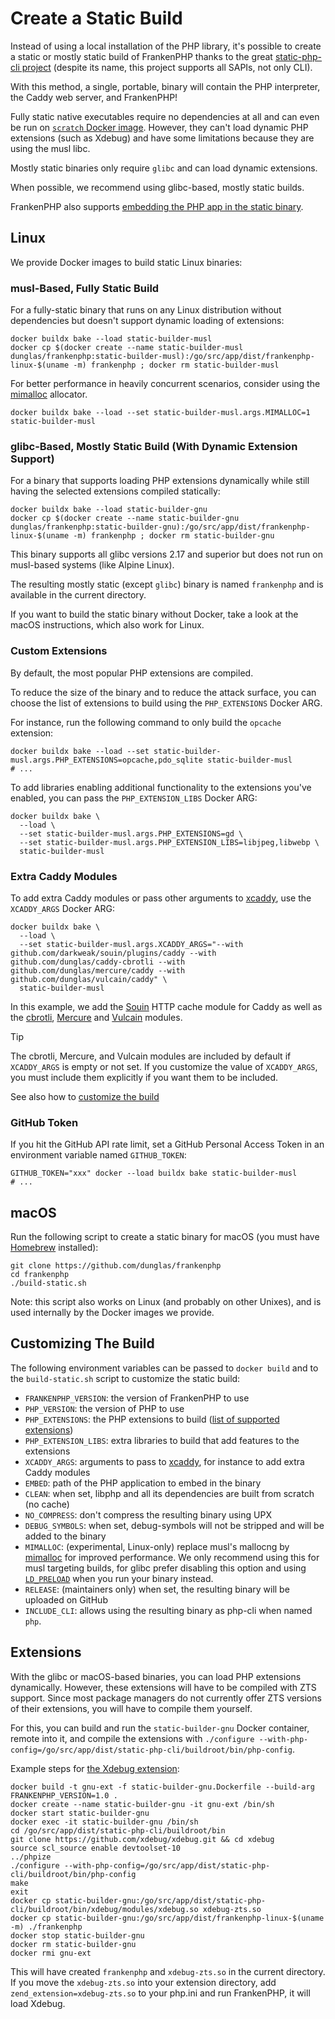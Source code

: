 # Create a Static Build

Instead of using a local installation of the PHP library,
it's possible to create a static or mostly static build of FrankenPHP thanks to the great [static-php-cli project](https://github.com/crazywhalecc/static-php-cli) (despite its name, this project supports all SAPIs, not only CLI).

With this method, a single, portable, binary will contain the PHP interpreter, the Caddy web server, and FrankenPHP!

Fully static native executables require no dependencies at all and can even be run on [`scratch` Docker image](https://docs.docker.com/build/building/base-images/#create-a-minimal-base-image-using-scratch).
However, they can't load dynamic PHP extensions (such as Xdebug) and have some limitations because they are using the musl libc.

Mostly static binaries only require `glibc` and can load dynamic extensions.

When possible, we recommend using glibc-based, mostly static builds.

FrankenPHP also supports [embedding the PHP app in the static binary](embed.md).

## Linux

We provide Docker images to build static Linux binaries:

### musl-Based, Fully Static Build

For a fully-static binary that runs on any Linux distribution without dependencies but doesn't support dynamic loading of extensions:

```console
docker buildx bake --load static-builder-musl
docker cp $(docker create --name static-builder-musl dunglas/frankenphp:static-builder-musl):/go/src/app/dist/frankenphp-linux-$(uname -m) frankenphp ; docker rm static-builder-musl
```

For better performance in heavily concurrent scenarios, consider using the [mimalloc](https://github.com/microsoft/mimalloc) allocator.

```console
docker buildx bake --load --set static-builder-musl.args.MIMALLOC=1 static-builder-musl
```

### glibc-Based, Mostly Static Build (With Dynamic Extension Support)

For a binary that supports loading PHP extensions dynamically while still having the selected extensions compiled statically:

```console
docker buildx bake --load static-builder-gnu
docker cp $(docker create --name static-builder-gnu dunglas/frankenphp:static-builder-gnu):/go/src/app/dist/frankenphp-linux-$(uname -m) frankenphp ; docker rm static-builder-gnu
```

This binary supports all glibc versions 2.17 and superior but does not run on musl-based systems (like Alpine Linux).

The resulting mostly static (except `glibc`) binary is named `frankenphp` and is available in the current directory.

If you want to build the static binary without Docker, take a look at the macOS instructions, which also work for Linux.

### Custom Extensions

By default, the most popular PHP extensions are compiled.

To reduce the size of the binary and to reduce the attack surface, you can choose the list of extensions to build using the `PHP_EXTENSIONS` Docker ARG.

For instance, run the following command to only build the `opcache` extension:

```console
docker buildx bake --load --set static-builder-musl.args.PHP_EXTENSIONS=opcache,pdo_sqlite static-builder-musl
# ...
```

To add libraries enabling additional functionality to the extensions you've enabled, you can pass the `PHP_EXTENSION_LIBS` Docker ARG:

```console
docker buildx bake \
  --load \
  --set static-builder-musl.args.PHP_EXTENSIONS=gd \
  --set static-builder-musl.args.PHP_EXTENSION_LIBS=libjpeg,libwebp \
  static-builder-musl
```

### Extra Caddy Modules

To add extra Caddy modules or pass other arguments to [xcaddy](https://github.com/caddyserver/xcaddy), use the `XCADDY_ARGS` Docker ARG:

```console
docker buildx bake \
  --load \
  --set static-builder-musl.args.XCADDY_ARGS="--with github.com/darkweak/souin/plugins/caddy --with github.com/dunglas/caddy-cbrotli --with github.com/dunglas/mercure/caddy --with github.com/dunglas/vulcain/caddy" \
  static-builder-musl
```

In this example, we add the [Souin](https://souin.io) HTTP cache module for Caddy as well as the [cbrotli](https://github.com/dunglas/caddy-cbrotli), [Mercure](https://mercure.rocks) and [Vulcain](https://vulcain.rocks) modules.

> [!TIP]
>
> The cbrotli, Mercure, and Vulcain modules are included by default if `XCADDY_ARGS` is empty or not set.
> If you customize the value of `XCADDY_ARGS`, you must include them explicitly if you want them to be included.

See also how to [customize the build](#customizing-the-build)

### GitHub Token

If you hit the GitHub API rate limit, set a GitHub Personal Access Token in an environment variable named `GITHUB_TOKEN`:

```console
GITHUB_TOKEN="xxx" docker --load buildx bake static-builder-musl
# ...
```

## macOS

Run the following script to create a static binary for macOS (you must have [Homebrew](https://brew.sh/) installed):

```console
git clone https://github.com/dunglas/frankenphp
cd frankenphp
./build-static.sh
```

Note: this script also works on Linux (and probably on other Unixes), and is used internally by the Docker images we provide.

## Customizing The Build

The following environment variables can be passed to `docker build` and to the `build-static.sh`
script to customize the static build:

- `FRANKENPHP_VERSION`: the version of FrankenPHP to use
- `PHP_VERSION`: the version of PHP to use
- `PHP_EXTENSIONS`: the PHP extensions to build ([list of supported extensions](https://static-php.dev/en/guide/extensions.html))
- `PHP_EXTENSION_LIBS`: extra libraries to build that add features to the extensions
- `XCADDY_ARGS`: arguments to pass to [xcaddy](https://github.com/caddyserver/xcaddy), for instance to add extra Caddy modules
- `EMBED`: path of the PHP application to embed in the binary
- `CLEAN`: when set, libphp and all its dependencies are built from scratch (no cache)
- `NO_COMPRESS`: don't compress the resulting binary using UPX
- `DEBUG_SYMBOLS`: when set, debug-symbols will not be stripped and will be added to the binary
- `MIMALLOC`: (experimental, Linux-only) replace musl's mallocng by [mimalloc](https://github.com/microsoft/mimalloc) for improved performance. We only recommend using this for musl targeting builds, for glibc prefer disabling this option and using [`LD_PRELOAD`](https://microsoft.github.io/mimalloc/overrides.html) when you run your binary instead.
- `RELEASE`: (maintainers only) when set, the resulting binary will be uploaded on GitHub
- `INCLUDE_CLI`: allows using the resulting binary as php-cli when named `php`.

## Extensions

With the glibc or macOS-based binaries, you can load PHP extensions dynamically. However, these extensions will have to be compiled with ZTS support.
Since most package managers do not currently offer ZTS versions of their extensions, you will have to compile them yourself.

For this, you can build and run the `static-builder-gnu` Docker container, remote into it, and compile the extensions with `./configure --with-php-config=/go/src/app/dist/static-php-cli/buildroot/bin/php-config`.

Example steps for [the Xdebug extension](https://xdebug.org):

```console
docker build -t gnu-ext -f static-builder-gnu.Dockerfile --build-arg FRANKENPHP_VERSION=1.0 .
docker create --name static-builder-gnu -it gnu-ext /bin/sh
docker start static-builder-gnu
docker exec -it static-builder-gnu /bin/sh
cd /go/src/app/dist/static-php-cli/buildroot/bin
git clone https://github.com/xdebug/xdebug.git && cd xdebug
source scl_source enable devtoolset-10
../phpize
./configure --with-php-config=/go/src/app/dist/static-php-cli/buildroot/bin/php-config
make
exit
docker cp static-builder-gnu:/go/src/app/dist/static-php-cli/buildroot/bin/xdebug/modules/xdebug.so xdebug-zts.so
docker cp static-builder-gnu:/go/src/app/dist/frankenphp-linux-$(uname -m) ./frankenphp
docker stop static-builder-gnu
docker rm static-builder-gnu
docker rmi gnu-ext
```

This will have created `frankenphp` and `xdebug-zts.so` in the current directory.
If you move the `xdebug-zts.so` into your extension directory, add `zend_extension=xdebug-zts.so` to your php.ini and run FrankenPHP, it will load Xdebug.

